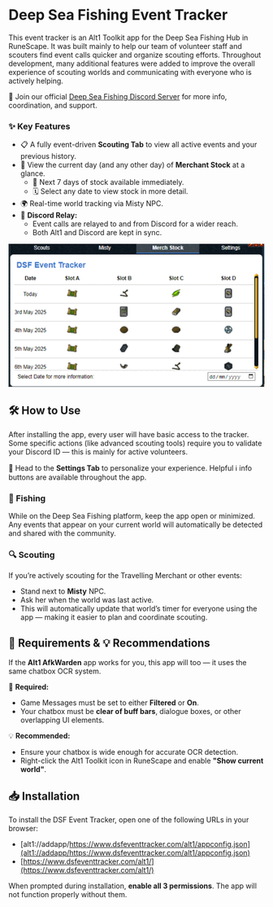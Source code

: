 # Deep Sea Fishing Event Tracker

This event tracker is an Alt1 Toolkit app for the Deep Sea Fishing Hub in RuneScape. It was built mainly to help our team of volunteer staff and scouters find event calls quicker and organize scouting efforts. Throughout development, many additional features were added to improve the overall experience of scouting worlds and communicating with everyone who is actively helping.  

📢 Join our official [Deep Sea Fishing Discord Server](https://discord.gg/whirlpooldnd) for more info, coordination, and support.

### ✨ Key Features
- 📋 A fully event-driven **Scouting Tab** to view all active events and your previous history.
- 🛒 View the current day (and any other day) of **Merchant Stock** at a glance.
  - 🔮 Next 7 days of stock available immediately.
  - 🗓 Select any date to view stock in more detail.
- 🌍 Real-time world tracking via Misty NPC.
- 🔁 **Discord Relay:**
  - Event calls are relayed to and from Discord for a wider reach.
  - Both Alt1 and Discord are kept in sync.

![App showcase](./alt1/assets/app_showcase.gif)

## 🛠 How to Use

After installing the app, every user will have basic access to the tracker. Some specific actions (like advanced scouting tools) require you to validate your Discord ID — this is mainly for active volunteers.  

🔧 Head to the **Settings Tab** to personalize your experience. Helpful ℹ️ info buttons are available throughout the app.

### 🎣 Fishing
While on the Deep Sea Fishing platform, keep the app open or minimized. Any events that appear on your current world will automatically be detected and shared with the community.

### 🔍 Scouting
If you’re actively scouting for the Travelling Merchant or other events:
- Stand next to **Misty** NPC.
- Ask her when the world was last active.
- This will automatically update that world’s timer for everyone using the app — making it easier to plan and coordinate scouting.

## 📌 Requirements & 💡 Recommendations

If the **Alt1 AfkWarden** app works for you, this app will too — it uses the same chatbox OCR system.

📌 **Required:**
- Game Messages must be set to either **Filtered** or **On**.
- Your chatbox must be **clear of buff bars**, dialogue boxes, or other overlapping UI elements.

💡 **Recommended:**
- Ensure your chatbox is wide enough for accurate OCR detection.
- Right-click the Alt1 Toolkit icon in RuneScape and enable **"Show current world"**.

## 📥 Installation

To install the DSF Event Tracker, open one of the following URLs in your browser:

- [alt1://addapp/https://www.dsfeventtracker.com/alt1/appconfig.json](alt1://addapp/https://www.dsfeventtracker.com/alt1/appconfig.json)
- [https://www.dsfeventtracker.com/alt1/](https://www.dsfeventtracker.com/alt1/)

When prompted during installation, **enable all 3 permissions**. The app will not function properly without them.
